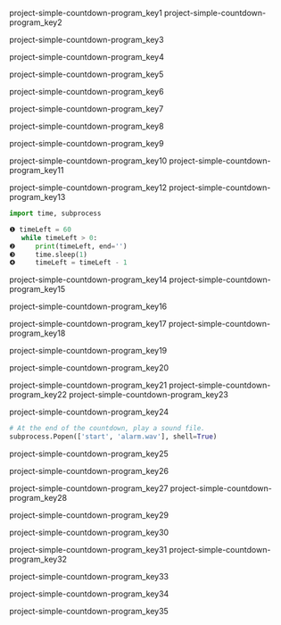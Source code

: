 project-simple-countdown-program_key1
project-simple-countdown-program_key2


project-simple-countdown-program_key3


project-simple-countdown-program_key4


project-simple-countdown-program_key5


project-simple-countdown-program_key6


project-simple-countdown-program_key7


project-simple-countdown-program_key8


project-simple-countdown-program_key9


project-simple-countdown-program_key10
project-simple-countdown-program_key11



project-simple-countdown-program_key12
project-simple-countdown-program_key13
```python
import time, subprocess

❶ timeLeft = 60
   while timeLeft > 0:
❷     print(timeLeft, end='')
❸     time.sleep(1)
❹     timeLeft = timeLeft - 1
```

project-simple-countdown-program_key14
project-simple-countdown-program_key15


project-simple-countdown-program_key16


project-simple-countdown-program_key17
project-simple-countdown-program_key18


project-simple-countdown-program_key19


project-simple-countdown-program_key20



project-simple-countdown-program_key21
project-simple-countdown-program_key22
project-simple-countdown-program_key23


project-simple-countdown-program_key24
```python
# At the end of the countdown, play a sound file.
subprocess.Popen(['start', 'alarm.wav'], shell=True)
```
project-simple-countdown-program_key25


project-simple-countdown-program_key26


project-simple-countdown-program_key27
project-simple-countdown-program_key28


project-simple-countdown-program_key29


project-simple-countdown-program_key30


project-simple-countdown-program_key31
project-simple-countdown-program_key32


project-simple-countdown-program_key33


project-simple-countdown-program_key34


project-simple-countdown-program_key35
